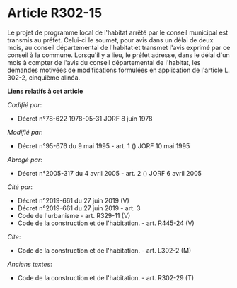 # Article R302-15

Le projet de programme local de l'habitat arrêté par le conseil municipal est transmis au préfet. Celui-ci le soumet, pour
avis dans un délai de deux mois, au conseil départemental de l'habitat et transmet l'avis exprimé par ce conseil à la
commune. Lorsqu'il y a lieu, le préfet adresse, dans le délai d'un mois à compter de l'avis du conseil départemental de
l'habitat, les demandes motivées de modifications formulées en application de l'article L. 302-2, cinquième alinéa.

**Liens relatifs à cet article**

_Codifié par_:

  - Décret n°78-622 1978-05-31 JORF 8 juin 1978

_Modifié par_:

  - Décret n°95-676 du 9 mai 1995 - art. 1 () JORF 10 mai 1995

_Abrogé par_:

  - Décret n°2005-317 du 4 avril 2005 - art. 2 () JORF 6 avril 2005

_Cité par_:

  - Décret n°2019-661 du 27 juin 2019 (V)
  - Décret n°2019-661 du 27 juin 2019 - art. 3
  - Code de l'urbanisme - art. R329-11 (V)
  - Code de la construction et de l'habitation. - art. R445-24 (V)

_Cite_:

  - Code de la construction et de l'habitation. - art. L302-2 (M)

_Anciens textes_:

  - Code de la construction et de l'habitation. - art. R302-29 (T)

